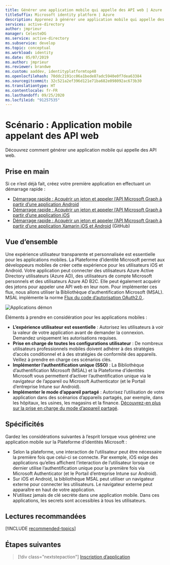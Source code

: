 ```yaml
---
title: Générer une application mobile qui appelle des API web | Azure
titleSuffix: Microsoft identity platform | Azure
description: Apprenez à générer une application mobile qui appelle des API web (vue d’ensemble)
services: active-directory
author: jmprieur
manager: CelesteDG
ms.service: active-directory
ms.subservice: develop
ms.topic: conceptual
ms.workload: identity
ms.date: 05/07/2019
ms.author: jmprieur
ms.reviewer: brandwe
ms.custom: aaddev, identityplatformtop40
ms.openlocfilehash: 70ddc2191cc06a1bede87adc5940e0f7dea63384
ms.sourcegitcommit: 32c521a2ef396d121e71ba682e098092ac673b30
ms.translationtype: HT
ms.contentlocale: fr-FR
ms.lasthandoff: 09/25/2020
ms.locfileid: "91257535"
---
```

# <a name="scenario-mobile-application-that-calls-web-apis"></a>Scénario : Application mobile appelant des API web

Découvrez comment générer une application mobile qui appelle des API web.

## <a name="getting-started"></a>Prise en main

Si ce n’est déjà fait, créez votre première application en effectuant un démarrage rapide :

- [Démarrage rapide : Acquérir un jeton et appeler l’API Microsoft Graph à partir d’une application Android](./quickstart-v2-android.md)
- [Démarrage rapide : Acquérir un jeton et appeler l’API Microsoft Graph à partir d’une application iOS](./quickstart-v2-ios.md)
- [Démarrage rapide : Acquérir un jeton et appeler l’API Microsoft Graph à partir d’une application Xamarin iOS et Android](https://github.com/Azure-Samples/active-directory-xamarin-native-v2) (GitHub)

## <a name="overview"></a>Vue d’ensemble

Une expérience utilisateur transparente et personnalisée est essentielle pour les applications mobiles.  La Plateforme d’identité Microsoft permet aux développeurs mobiles de créer cette expérience pour les utilisateurs iOS et Android. Votre application peut connecter des utilisateurs Azure Active Directory utilisateurs (Azure AD), des utilisateurs de compte Microsoft personnels et des utilisateurs Azure AD B2C. Elle peut également acquérir des jetons pour appeler une API web en leur nom. Pour implémenter ces flux, nous allons utiliser la Bibliothèque d’authentification Microsoft (MSAL). MSAL implémente la norme [Flux du code d’autorisation OAuth2.0 ](v2-oauth2-auth-code-flow.md).

![Applications démon](./media/scenarios/mobile-app.svg)

Éléments à prendre en considération pour les applications mobiles :

- **L’expérience utilisateur est essentielle** : Autorisez les utilisateurs à voir la valeur de votre application avant de demander la connexion. Demandez uniquement les autorisations requises.
- **Prise en charge de toutes les configurations utilisateur** : De nombreux utilisateurs professionnels mobiles doivent adhérer à des stratégies d’accès conditionnel et à des stratégies de conformité des appareils. Veillez à prendre en charge ces scénarios clés.
- **Implémenter l’authentification unique (SSO)** : La Bibliothèque d’authentification Microsoft (MSAL) et la Plateforme d’identités Microsoft vous permettent d’activer l’authentification unique via le navigateur de l’appareil ou Microsoft Authenticator (et le Portail d’entreprise Intune sur Android).
- **Implémenter le mode d’appareil partagé** : Autorisez l’utilisation de votre application dans des scénarios d’appareils partagés, par exemple, dans les hôpitaux, les usines, les magasins et la finance. [Découvrez-en plus sur la prise en charge du mode d’appareil partagé](msal-shared-devices.md).

## <a name="specifics"></a>Spécificités

Gardez les considérations suivantes à l’esprit lorsque vous générez une application mobile sur la Plateforme d’identités Microsoft :

- Selon la plateforme, une interaction de l’utilisateur peut être nécessaire la première fois que celui-ci se connecte. Par exemple, iOS exige des applications qu’elles affichent l’interaction de l’utilisateur lorsque ce dernier utilise l’authentification unique pour la première fois via Microsoft Authenticator (et le Portail d’entreprise Intune sur Android).
- Sur iOS et Android, la bibliothèque MSAL peut utiliser un navigateur externe pour connecter les utilisateurs. Le navigateur externe peut apparaître en haut de votre application.
- N’utilisez jamais de clé secrète dans une application mobile. Dans ces applications, les secrets sont accessibles à tous les utilisateurs.

## <a name="recommended-reading"></a>Lectures recommandées

[!INCLUDE [recommended-topics](../../../includes/active-directory-develop-scenarios-prerequisites.md)]

## <a name="next-steps"></a>Étapes suivantes

> [!div class="nextstepaction"]
> [Inscription d’application](scenario-mobile-app-registration.md)
